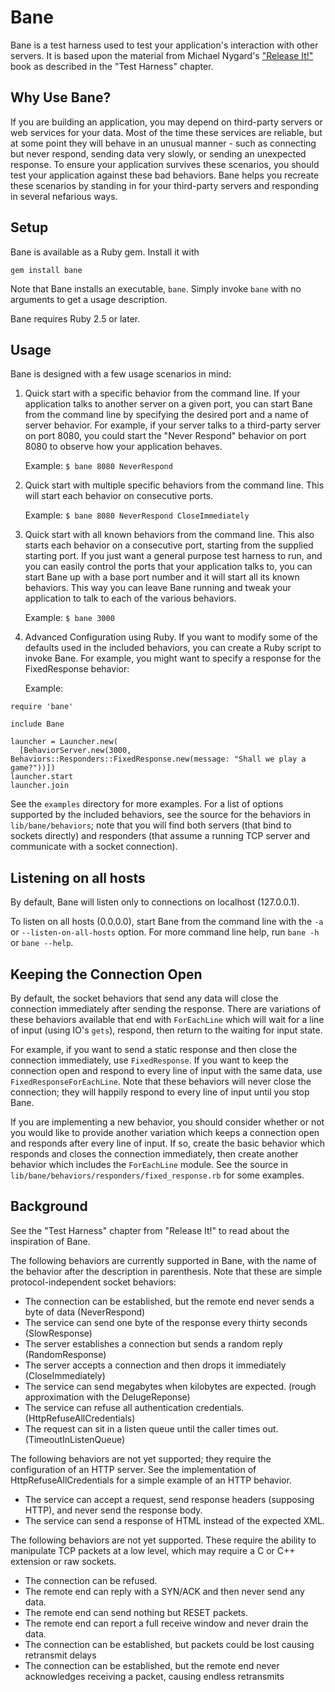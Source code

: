 # Bane

Bane is a test harness used to test your application's interaction with other servers.  It is based upon the material from Michael Nygard's ["Release It!"](http://www.pragprog.com/titles/mnee/release-it) book as described in the "Test Harness" chapter.

## Why Use Bane?

If you are building an application, you may depend on third-party servers or web services for your data. Most of the time these services are reliable, but at some point they will behave in an unusual manner - such as connecting but never respond, sending data very slowly, or sending an unexpected response. To ensure your application survives these scenarios, you should test your application against these bad behaviors. Bane helps you recreate these scenarios by standing in for your third-party servers and responding in several nefarious ways.

## Setup

Bane is available as a Ruby gem.  Install it with

  `gem install bane`

Note that Bane installs an executable, `bane`.  Simply invoke `bane` with no arguments to get a usage description.

Bane requires Ruby 2.5 or later.

## Usage

Bane is designed with a few usage scenarios in mind:

1. Quick start with a specific behavior from the command line.  If your application talks to another server on a given port, you can start Bane from the command line by specifying the desired port and a name of server behavior.  For example, if your server talks to a third-party server on port 8080, you could start the "Never Respond" behavior on port 8080 to observe how your application behaves.

   Example:  `$ bane 8080 NeverRespond`

2. Quick start with multiple specific behaviors from the command line.  This will start each behavior on consecutive ports.

   Example:  `$ bane 8080 NeverRespond CloseImmediately`

3. Quick start with all known behaviors from the command line.  This also starts each behavior on a consecutive port, starting from the supplied starting port.  If you just want a general purpose test harness to run, and you can easily control the ports that your application talks to, you can start Bane up with a base port number and it will start all its known behaviors.  This way you can leave Bane running and tweak your application to talk to each of the various behaviors.

   Example: `$ bane 3000`

4. Advanced Configuration using Ruby.  If you want to modify some of the defaults used in the included behaviors, you can create a Ruby script to invoke Bane.  For example, you might want to specify a response for the FixedResponse behavior:

   Example:

```
require 'bane'

include Bane

launcher = Launcher.new(
  [BehaviorServer.new(3000, Behaviors::Responders::FixedResponse.new(message: "Shall we play a game?"))])
launcher.start
launcher.join
```

   See the `examples` directory for more examples.  For a list of options supported by the
   included behaviors, see the source for the behaviors in `lib/bane/behaviors`; note that you will find both
   servers (that bind to sockets directly) and responders (that assume a running TCP server and communicate with a socket connection).

## Listening on all hosts

By default, Bane will listen only to connections on localhost (127.0.0.1).

To listen on all hosts (0.0.0.0), start Bane from the command line with the `-a` or `--listen-on-all-hosts` option.  For more command line help, run `bane -h` or `bane --help`.

## Keeping the Connection Open

By default, the socket behaviors that send any data will close the connection immediately after sending the response.  There are variations of these behaviors available that end with `ForEachLine` which will wait for a line of input (using IO's `gets`), respond, then return to the waiting for input state.

For example, if you want to send a static response and then close the connection immediately, use `FixedResponse`.  If you want to keep the connection open and respond to every line of input with the same data, use `FixedResponseForEachLine`.  Note that these behaviors will never close the connection; they will happily respond to every line of input until you stop Bane.

If you are implementing a new behavior, you should consider whether or not you would like to provide another variation which keeps a connection open and responds after every line of input.  If so, create the basic behavior which responds and closes the connection immediately, then create another behavior which includes the `ForEachLine` module.  See the source in `lib/bane/behaviors/responders/fixed_response.rb` for some examples.

## Background

See the "Test Harness" chapter from "Release It!" to read about the inspiration of Bane.

The following behaviors are currently supported in Bane, with the name of the behavior after the description in parenthesis.
Note that these are simple protocol-independent socket behaviors:

* The connection can be established, but the remote end never sends a byte of data (NeverRespond)
* The service can send one byte of the response every thirty seconds (SlowResponse)
* The server establishes a connection but sends a random reply (RandomResponse)
* The server accepts a connection and then drops it immediately (CloseImmediately)
* The service can send megabytes when kilobytes are expected. (rough approximation with the DelugeReponse)
* The service can refuse all authentication credentials. (HttpRefuseAllCredentials)
* The request can sit in a listen queue until the caller times out. (TimeoutInListenQueue)

The following behaviors are not yet supported; they require the configuration of an HTTP server.
See the implementation of HttpRefuseAllCredentials for a simple example of an HTTP behavior.

* The service can accept a request, send response headers (supposing HTTP), and never send the response body.
* The service can send a response of HTML instead of the expected XML.

The following behaviors are not yet supported. These require the ability to manipulate
TCP packets at a low level, which may require a C or C++ extension or raw sockets.

* The connection can be refused.
* The remote end can reply with a SYN/ACK and then never send any data.
* The remote end can send nothing but RESET packets.
* The remote end can report a full receive window and never drain the data.
* The connection can be established, but packets could be lost causing retransmit delays
* The connection can be established, but the remote end never acknowledges receiving a packet, causing endless retransmits
